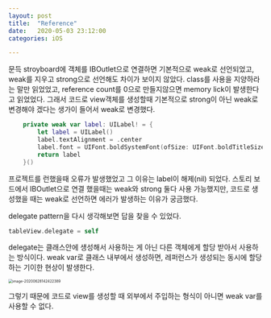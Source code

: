 ```yaml
---
layout: post
title:  "Reference"
date:   2020-05-03 23:12:00 
categories: iOS

---
```


문득 stroyboard에 객체를 IBOutlet으로 연결하면 기본적으로 weak로 선언되었고, weak를 지우고 strong으로 선언해도 차이가 보이지 않았다. class를 사용을 지양하라는 말만 읽었었고, reference count를 0으로 만들지않으면 memory lick이 발생한다고 읽었었다. 그래서 코드로 view객체를 생성할때 기본적으로 strong이 아닌 weak로 변경해야 겠다는 생가이 들어서 weak로 변경했다.

<!--more-->

``` swift
    private weak var label: UILabel! = {
        let label = UILabel()
        label.textAlignment = .center
        label.font = UIFont.boldSystemFont(ofSize: UIFont.boldTitleSize)
        return label
    }()

```

프로젝트를 런했을때 오류가 발생했었고 그 이유는 label이 해제(nil) 되었다. 스토리 보드에서 IBOutlet으로 연결 했을때는 weak와 strong 둘다 사용 가능했지만, 코드로 생성했을 때는 weak로 선언하면 에러가 발생하는 이유가 궁금했다.

delegate pattern을  다시 생각해보면 답을 찾을 수 있었다.

```swift
tableView.delegate = self
```

delegate는 클래스안에 생성해서 사용하는 게 아닌 다른 객체에게 할당 받아서 사용하는 방식이다. 
weak var로 클래스 내부에서 생성하면, 레퍼런스가 생성되는 동시에 할당하는 기이한 현상이 발생한다. 

<img src="/Users/yun/Library/Application Support/typora-user-images/image-20200628142422389.png" alt="image-20200628142422389" style="zoom:50%;" />

그렇기 때문에 코드로 view를 생성할 때 외부에서 주입하는 형식이 아니면 weak var를 사용할 수 없다. 

